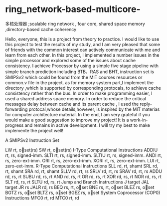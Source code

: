 # ring_network-based-multicore-
多核处理器 ;scalable ring network , four core, shared space memory ,directory-based cache coherency


Hello, everyone, this is a project from theory to practice. I would like to use this project to test the results of my study, and I am very pleased that some of friends with the common interest can actively communicate with me and learn from each other. In this project, I implemented a number issues in the simple processor  and explored some of the issues about cache consistency. I achieve Processor by using a simple five stage pipeline with simple branch prediction including BTB，RAS and BHT, instruction set is SMIPSv2 which could be found from the MIT courses resources or common.v file in the project. as for memory system part,I implement the directory ,which is supported by corresponding protocals, to achieve cache consistency rather than the bus. In order to make programming easier, I used a shared address space memory. In order to reduce the critical messages delay between cache and its parent cache  , I used the reply-forwarding protocal,whose details,however, is inspired by the MIT materias for computer architecture material. In the end, I am very grateful if you would make a good suggestion to improve my project! It is a work-in-progress and remains in active development.
I will try my best to make implemente the project well!

A  SMIPSv2 Instruction Set

 LW rt, oset(rs)
 SW rt, oset(rs)
I-Type Computational Instructions
 ADDIU rt, rs, signed-imm.
 SLTI rt, rs, signed-imm.
 SLTIU rt, rs, signed-imm.
 ANDI rt, rs, zero-ext-imm.
 ORI rt, rs, zero-ext-imm.
 XORI rt, rs, zero-ext-imm.
 LUI rt, zero-ext-imm.
R-Type Computational Instructions
 SLL rd, rt, shamt
 SRL rd, rt, shamt
 SRA rd, rt, shamt
 SLLV rd, rt, rs
 SRLV rd, rt, rs
 SRAV rd, rt, rs
 ADDU rd, rs, rt
 SUBU rd, rs, rt
 AND rd, rs, rt
 OR rd, rs, rt
 XOR rd, rs, rt
 NOR rd, rs, rt
 SLT rd, rs, rt
 SLTU rd, rs, rt
Jump and Branch Instructions
 J target
 JAL target
 JR rs
 JALR rd, rs
 BEQ rs, rt, oset
 BNE rs, rt, oset
 BLEZ rs, oset
 BGTZ rs, oset
 BLTZ rs, oset
 BGEZ rs, oset
System Coprocessor (COP0) Instructions
  MFC0 rt, rd
  MTC0 rt, rd
